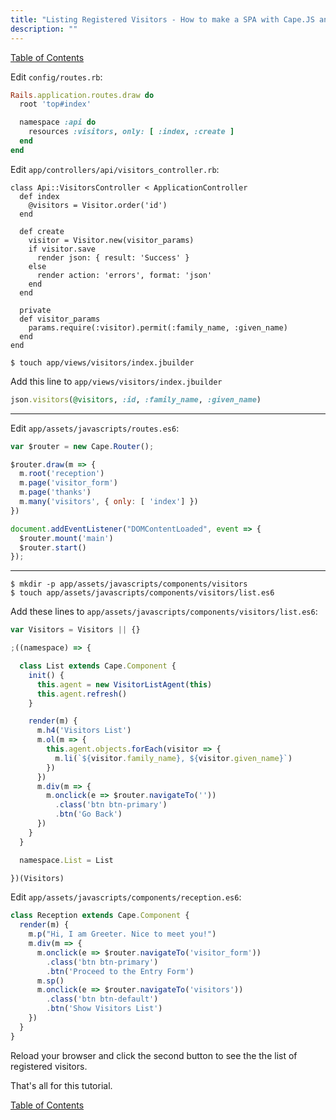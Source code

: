 ```yaml
---
title: "Listing Registered Visitors - How to make a SPA with Cape.JS and Rails"
description: ""
---
```


[Table of Contents](../)

Edit `config/routes.rb`:

```ruby
Rails.application.routes.draw do
  root 'top#index'

  namespace :api do
    resources :visitors, only: [ :index, :create ]
  end
end
```

Edit `app/controllers/api/visitors_controller.rb`:

```text
class Api::VisitorsController < ApplicationController
  def index
    @visitors = Visitor.order('id')
  end

  def create
    visitor = Visitor.new(visitor_params)
    if visitor.save
      render json: { result: 'Success' }
    else
      render action: 'errors', format: 'json'
    end
  end

  private
  def visitor_params
    params.require(:visitor).permit(:family_name, :given_name)
  end
end
```

```text
$ touch app/views/visitors/index.jbuilder
```

Add this line to `app/views/visitors/index.jbuilder`

```ruby
json.visitors(@visitors, :id, :family_name, :given_name)
```

----

Edit `app/assets/javascripts/routes.es6`:

```javascript
var $router = new Cape.Router();

$router.draw(m => {
  m.root('reception')
  m.page('visitor_form')
  m.page('thanks')
  m.many('visitors', { only: [ 'index'] })
})

document.addEventListener("DOMContentLoaded", event => {
  $router.mount('main')
  $router.start()
});
```

----

```text
$ mkdir -p app/assets/javascripts/components/visitors
$ touch app/assets/javascripts/components/visitors/list.es6
```

Add these lines to `app/assets/javascripts/components/visitors/list.es6`:

```javascript
var Visitors = Visitors || {}

;((namespace) => {

  class List extends Cape.Component {
    init() {
      this.agent = new VisitorListAgent(this)
      this.agent.refresh()
    }

    render(m) {
      m.h4('Visitors List')
      m.ol(m => {
        this.agent.objects.forEach(visitor => {
          m.li(`${visitor.family_name}, ${visitor.given_name}`)
        })
      })
      m.div(m => {
        m.onclick(e => $router.navigateTo(''))
          .class('btn btn-primary')
          .btn('Go Back')
      })
    }
  }

  namespace.List = List

})(Visitors)
```

Edit `app/assets/javascripts/components/reception.es6`:

```javascript
class Reception extends Cape.Component {
  render(m) {
    m.p("Hi, I am Greeter. Nice to meet you!")
    m.div(m => {
      m.onclick(e => $router.navigateTo('visitor_form'))
        .class('btn btn-primary')
        .btn('Proceed to the Entry Form')
      m.sp()
      m.onclick(e => $router.navigateTo('visitors'))
        .class('btn btn-default')
        .btn('Show Visitors List')
    })
  }
}
```

Reload your browser and click the second button to see the the list of registered visitors.

That's all for this tutorial.

[Table of Contents](../)
